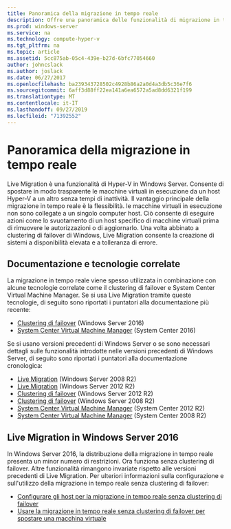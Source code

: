 ```yaml
---
title: Panoramica della migrazione in tempo reale
description: Offre una panoramica delle funzionalità di migrazione in tempo reale in Windows Server 2016.
ms.prod: windows-server
ms.service: na
ms.technology: compute-hyper-v
ms.tgt_pltfrm: na
ms.topic: article
ms.assetid: 5cc875ab-05c4-439e-b27d-6bfc77054660
author: johncslack
ms.author: joslack
ms.date: 06/27/2017
ms.openlocfilehash: ba239343728502c4928b86a2a0d4a3db5c36e7f6
ms.sourcegitcommit: 6aff3d88ff22ea141a6ea6572a5ad8dd6321f199
ms.translationtype: MT
ms.contentlocale: it-IT
ms.lasthandoff: 09/27/2019
ms.locfileid: "71392552"
---
```

# <a name="live-migration-overview"></a>Panoramica della migrazione in tempo reale

Live Migration è una funzionalità di Hyper-V in Windows Server.  Consente di spostare in modo trasparente le macchine virtuali in esecuzione da un host Hyper-V a un altro senza tempi di inattività.  Il vantaggio principale della migrazione in tempo reale è la flessibilità. le macchine virtuali in esecuzione non sono collegate a un singolo computer host.  Ciò consente di eseguire azioni come lo svuotamento di un host specifico di macchine virtuali prima di rimuovere le autorizzazioni o di aggiornarlo.  Una volta abbinato a clustering di failover di Windows, Live Migration consente la creazione di sistemi a disponibilità elevata e a tolleranza di errore. 

## <a name="related-technologies-and-documentation"></a>Documentazione e tecnologie correlate

La migrazione in tempo reale viene spesso utilizzata in combinazione con alcune tecnologie correlate come il clustering di failover e System Center Virtual Machine Manager.  Se si usa Live Migration tramite queste tecnologie, di seguito sono riportati i puntatori alla documentazione più recente:
* [Clustering di failover](../../../failover-clustering/failover-clustering-overview.md) (Windows Server 2016) 
* [System Center Virtual Machine Manager](https://docs.microsoft.com/system-center/vmm/) (System Center 2016) 

Se si usano versioni precedenti di Windows Server o se sono necessari dettagli sulle funzionalità introdotte nelle versioni precedenti di Windows Server, di seguito sono riportati i puntatori alla documentazione cronologica: 
* [Live Migration](https://technet.microsoft.com/library/ee815293(v=ws.10).aspx) (Windows Server 2008 R2)  
* [Live Migration](https://technet.microsoft.com/library/hh831435(v=ws.11).aspx) (Windows Server 2012 R2) 
* [Clustering di failover](https://technet.microsoft.com/library/hh831579(v=ws.11).aspx) (Windows Server 2012 R2)
* [Clustering di failover](https://technet.microsoft.com/library/ff182338(v=ws.10).aspx) (Windows Server 2008 R2)
* [System Center Virtual Machine Manager](https://technet.microsoft.com/library/gg610610.aspx) (System Center 2012 R2)
* [System Center Virtual Machine Manager](https://technet.microsoft.com/library/cc917964.aspx) (System Center 2008 R2)

## <a name="live-migration-in-windows-server-2016"></a>Live Migration in Windows Server 2016

In Windows Server 2016, la distribuzione della migrazione in tempo reale presenta un minor numero di restrizioni.  Ora funziona senza clustering di failover.  Altre funzionalità rimangono invariate rispetto alle versioni precedenti di Live Migration.  Per ulteriori informazioni sulla configurazione e sull'utilizzo della migrazione in tempo reale senza clustering di failover: 
* [Configurare gli host per la migrazione in tempo reale senza clustering di failover](../deploy/set-up-hosts-for-live-migration-without-failover-clustering.md)
* [Usare la migrazione in tempo reale senza clustering di failover per spostare una macchina virtuale](use-live-migration-without-failover-clustering-to-move-a-virtual-machine.md)